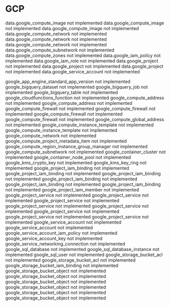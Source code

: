 # GCP

 data.google_compute_image not implemented
 data.google_compute_image not implemented
 data.google_compute_image not implemented
 data.google_compute_network not implemented
 data.google_compute_network not implemented
 data.google_compute_network not implemented
 data.google_compute_subnetwork not implemented
 data.google_compute_zones not implemented
 data.google_iam_policy not implemented
 data.google_iam_role not implemented
 data.google_project not implemented
 data.google_project not implemented
 data.google_project not implemented
 data.google_service_account not implemented

 google_app_engine_standard_app_version not implemented
 google_bigquery_dataset not implemented
 google_bigquery_job not implemented
 google_bigquery_table not implemented
 google_cloudfunctions_function not implemented
 google_compute_address not implemented
 google_compute_address not implemented
 google_compute_firewall not implemented
 google_compute_firewall not implemented
 google_compute_firewall not implemented
 google_compute_firewall not implemented
 google_compute_global_address not implemented
 google_compute_instance_template not implemented
 google_compute_instance_template not implemented
 google_compute_network not implemented
 google_compute_project_metadata_item not implemented
 google_compute_region_instance_group_manager not implemented
 google_compute_subnetwork not implemented
 google_container_cluster not implemented
 google_container_node_pool not implemented
 google_kms_crypto_key not implemented
 google_kms_key_ring not implemented
 google_project_iam_binding not implemented
 google_project_iam_binding not implemented
 google_project_iam_binding not implemented
 google_project_iam_binding not implemented
 google_project_iam_binding not implemented
 google_project_iam_binding not implemented
 google_project_iam_member not implemented
 google_project_service not implemented
 google_project_service not implemented
 google_project_service not implemented
 google_project_service not implemented
 google_project_service not implemented
 google_project_service not implemented
 google_project_service not implemented
 google_project_service not implemented
 google_service_account not implemented
 google_service_account not implemented
 google_service_account_iam_policy not implemented
 google_service_account_key not implemented
 google_service_networking_connection not implemented
 google_sql_database not implemented
 google_sql_database_instance not implemented
 google_sql_user not implemented
 google_storage_bucket_acl not implemented
 google_storage_bucket_acl not implemented
 google_storage_bucket_iam_binding not implemented
 google_storage_bucket_object not implemented
 google_storage_bucket_object not implemented
 google_storage_bucket_object not implemented
 google_storage_bucket_object not implemented
 google_storage_bucket_object not implemented
 google_storage_bucket_object not implemented
